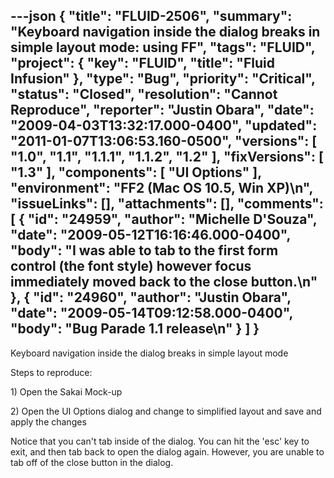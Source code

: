 ---json
{
  "title": "FLUID-2506",
  "summary": "Keyboard navigation inside the dialog breaks in simple layout mode: using FF",
  "tags": "FLUID",
  "project": {
    "key": "FLUID",
    "title": "Fluid Infusion"
  },
  "type": "Bug",
  "priority": "Critical",
  "status": "Closed",
  "resolution": "Cannot Reproduce",
  "reporter": "Justin Obara",
  "date": "2009-04-03T13:32:17.000-0400",
  "updated": "2011-01-07T13:06:53.160-0500",
  "versions": [
    "1.0",
    "1.1",
    "1.1.1",
    "1.1.2",
    "1.2"
  ],
  "fixVersions": [
    "1.3"
  ],
  "components": [
    "UI Options"
  ],
  "environment": "FF2 (Mac OS 10.5, Win XP)\n",
  "issueLinks": [],
  "attachments": [],
  "comments": [
    {
      "id": "24959",
      "author": "Michelle D'Souza",
      "date": "2009-05-12T16:16:46.000-0400",
      "body": "I was able to tab to the first form control (the font style) however focus immediately moved back to the close button.\n"
    },
    {
      "id": "24960",
      "author": "Justin Obara",
      "date": "2009-05-14T09:12:58.000-0400",
      "body": "Bug Parade 1.1 release\n"
    }
  ]
}
---
Keyboard navigation inside the dialog breaks in simple layout mode

Steps to reproduce:

1\) Open the Sakai Mock-up

2\) Open the UI Options dialog and change to simplified layout and save and apply the changes

Notice that you can't tab inside of the dialog. You can hit the 'esc' key to exit, and then tab back to open the dialog again. However, you are unable to tab off of the close button in the dialog.

        